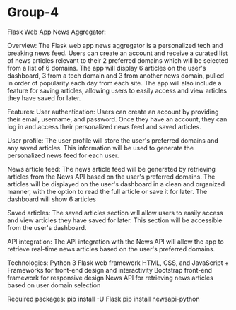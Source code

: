 # Group-4
Flask Web App News Aggregator:

Overview: The Flask web app news aggregator is a personalized tech and breaking news feed. Users can create an account and receive a curated list of news articles relevant to their 2 preferred domains which will be selected from a list of 6 domains. The app will display 6 articles on the user's dashboard, 3 from a tech domain and 3 from another news domain, pulled in order of popularity each day from each site. The app will also include a feature for saving articles, allowing users to easily access and view articles they have saved for later.

Features:
User authentication: Users can create an account by providing their email, username, and password. Once they have an account, they can log in and access their personalized news feed and saved articles.

User profile: The user profile will store the user's preferred domains and any saved articles. This information will be used to generate the personalized news feed for each user.

News article feed: The news article feed will be generated by retrieving articles from the News API based on the user's preferred domains. The articles will be displayed on the user's dashboard in a clean and organized manner, with the option to read the full article or save it for later. The dashboard will show 6 articles

Saved articles: The saved articles section will allow users to easily access and view articles they have saved for later. This section will be accessible from the user's dashboard.

API integration: The API integration with the News API will allow the app to retrieve real-time news articles based on the user's preferred domains.

Technologies:
Python 3
Flask web framework
HTML, CSS, and JavaScript + Frameworks for front-end design and interactivity
Bootstrap front-end framework for responsive design
News API for retrieving news articles based on user domain selection

Required packages:
pip install -U Flask
pip install newsapi-python
